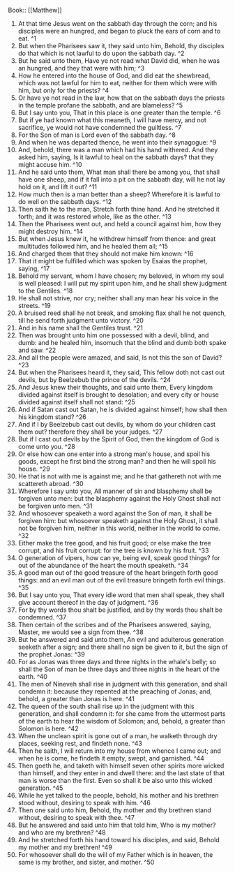  Book:: [[Matthew]]
 1. At that time Jesus went on the sabbath day through the corn; and his disciples were an hungred, and began to pluck the ears of corn and to eat. ^1
 2. But when the Pharisees saw it, they said unto him, Behold, thy disciples do that which is not lawful to do upon the sabbath day. ^2
 3. But he said unto them, Have ye not read what David did, when he was an hungred, and they that were with him; ^3
 4. How he entered into the house of God, and did eat the shewbread, which was not lawful for him to eat, neither for them which were with him, but only for the priests? ^4
 5. Or have ye not read in the law, how that on the sabbath days the priests in the temple profane the sabbath, and are blameless? ^5
 6. But I say unto you, That in this place is one greater than the temple. ^6
 7. But if ye had known what this meaneth, I will have mercy, and not sacrifice, ye would not have condemned the guiltless. ^7
 8. For the Son of man is Lord even of the sabbath day. ^8
 9. And when he was departed thence, he went into their synagogue: ^9
 10. And, behold, there was a man which had his hand withered. And they asked him, saying, Is it lawful to heal on the sabbath days? that they might accuse him. ^10
 11. And he said unto them, What man shall there be among you, that shall have one sheep, and if it fall into a pit on the sabbath day, will he not lay hold on it, and lift it out? ^11
 12. How much then is a man better than a sheep? Wherefore it is lawful to do well on the sabbath days. ^12
 13. Then saith he to the man, Stretch forth thine hand. And he stretched it forth; and it was restored whole, like as the other. ^13
 14. Then the Pharisees went out, and held a council against him, how they might destroy him. ^14
 15. But when Jesus knew it, he withdrew himself from thence: and great multitudes followed him, and he healed them all; ^15
 16. And charged them that they should not make him known: ^16
 17. That it might be fulfilled which was spoken by Esaias the prophet, saying, ^17
 18. Behold my servant, whom I have chosen; my beloved, in whom my soul is well pleased: I will put my spirit upon him, and he shall shew judgment to the Gentiles. ^18
 19. He shall not strive, nor cry; neither shall any man hear his voice in the streets. ^19
 20. A bruised reed shall he not break, and smoking flax shall he not quench, till he send forth judgment unto victory. ^20
 21. And in his name shall the Gentiles trust. ^21
 22. Then was brought unto him one possessed with a devil, blind, and dumb: and he healed him, insomuch that the blind and dumb both spake and saw. ^22
 23. And all the people were amazed, and said, Is not this the son of David? ^23
 24. But when the Pharisees heard it, they said, This fellow doth not cast out devils, but by Beelzebub the prince of the devils. ^24
 25. And Jesus knew their thoughts, and said unto them, Every kingdom divided against itself is brought to desolation; and every city or house divided against itself shall not stand: ^25
 26. And if Satan cast out Satan, he is divided against himself; how shall then his kingdom stand? ^26
 27. And if I by Beelzebub cast out devils, by whom do your children cast them out? therefore they shall be your judges. ^27
 28. But if I cast out devils by the Spirit of God, then the kingdom of God is come unto you. ^28
 29. Or else how can one enter into a strong man's house, and spoil his goods, except he first bind the strong man? and then he will spoil his house. ^29
 30. He that is not with me is against me; and he that gathereth not with me scattereth abroad. ^30
 31. Wherefore I say unto you, All manner of sin and blasphemy shall be forgiven unto men: but the blasphemy against the Holy Ghost shall not be forgiven unto men. ^31
 32. And whosoever speaketh a word against the Son of man, it shall be forgiven him: but whosoever speaketh against the Holy Ghost, it shall not be forgiven him, neither in this world, neither in the world to come. ^32
 33. Either make the tree good, and his fruit good; or else make the tree corrupt, and his fruit corrupt: for the tree is known by his fruit. ^33
 34. O generation of vipers, how can ye, being evil, speak good things? for out of the abundance of the heart the mouth speaketh. ^34
 35. A good man out of the good treasure of the heart bringeth forth good things: and an evil man out of the evil treasure bringeth forth evil things. ^35
 36. But I say unto you, That every idle word that men shall speak, they shall give account thereof in the day of judgment. ^36
 37. For by thy words thou shalt be justified, and by thy words thou shalt be condemned. ^37
 38. Then certain of the scribes and of the Pharisees answered, saying, Master, we would see a sign from thee. ^38
 39. But he answered and said unto them, An evil and adulterous generation seeketh after a sign; and there shall no sign be given to it, but the sign of the prophet Jonas: ^39
 40. For as Jonas was three days and three nights in the whale's belly; so shall the Son of man be three days and three nights in the heart of the earth. ^40
 41. The men of Nineveh shall rise in judgment with this generation, and shall condemn it: because they repented at the preaching of Jonas; and, behold, a greater than Jonas is here. ^41
 42. The queen of the south shall rise up in the judgment with this generation, and shall condemn it: for she came from the uttermost parts of the earth to hear the wisdom of Solomon; and, behold, a greater than Solomon is here. ^42
 43. When the unclean spirit is gone out of a man, he walketh through dry places, seeking rest, and findeth none. ^43
 44. Then he saith, I will return into my house from whence I came out; and when he is come, he findeth it empty, swept, and garnished. ^44
 45. Then goeth he, and taketh with himself seven other spirits more wicked than himself, and they enter in and dwell there: and the last state of that man is worse than the first. Even so shall it be also unto this wicked generation. ^45
 46. While he yet talked to the people, behold, his mother and his brethren stood without, desiring to speak with him. ^46
 47. Then one said unto him, Behold, thy mother and thy brethren stand without, desiring to speak with thee. ^47
 48. But he answered and said unto him that told him, Who is my mother? and who are my brethren? ^48
 49. And he stretched forth his hand toward his disciples, and said, Behold my mother and my brethren! ^49
 50. For whosoever shall do the will of my Father which is in heaven, the same is my brother, and sister, and mother. ^50
